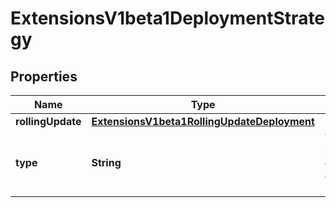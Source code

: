 
# ExtensionsV1beta1DeploymentStrategy

## Properties
Name | Type | Description | Notes
------------ | ------------- | ------------- | -------------
**rollingUpdate** | [**ExtensionsV1beta1RollingUpdateDeployment**](ExtensionsV1beta1RollingUpdateDeployment.md) |  |  [optional]
**type** | **String** | Type of deployment. Can be \&quot;Recreate\&quot; or \&quot;RollingUpdate\&quot;. Default is RollingUpdate. |  [optional]



